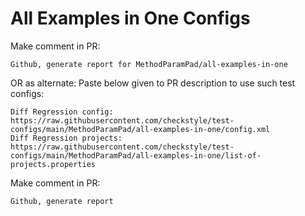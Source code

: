 # All Examples in One Configs
Make comment in PR:
```
Github, generate report for MethodParamPad/all-examples-in-one
```
OR as alternate:
Paste below given to PR description to use such test configs:
```
Diff Regression config: https://raw.githubusercontent.com/checkstyle/test-configs/main/MethodParamPad/all-examples-in-one/config.xml
Diff Regression projects: https://raw.githubusercontent.com/checkstyle/test-configs/main/MethodParamPad/all-examples-in-one/list-of-projects.properties
```
Make comment in PR:
```
Github, generate report
```
